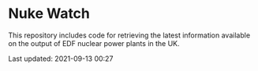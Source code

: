 # Nuke Watch

This repository includes code for retrieving the latest information available on the output of EDF nuclear power plants in the UK.

Last updated: 2021-09-13 00:27